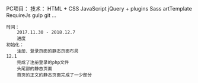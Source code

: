 PC项目：
	技术：
		HTML + CSS
		JavaScript
		jQuery + plugins
		Sass
		artTemplate
		RequireJs
		gulp
		git
		...

	时间：
		2017.11.30 - 2018.12.7
		进度
	初始化：
		注册、登录页面的静态页面布局
	12.1
		完成了注册登录的php文件
		头尾部的静态页面
		首页的正文的静态页面完成了一少部分			